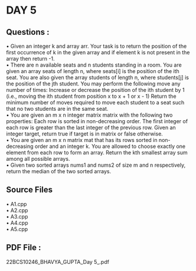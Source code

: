 # DAY 5  

## Questions :  
• Given an integer k and array arr. Your task is to return the position of the first occurrence of k in the given array and if element k is not present in the array then return -1.  
• There are n available seats and n students standing in a room. You are given an array seats of length n, where seats[i] is the position of the ith seat. You are also given the array students of length n, where students[j] is the position of the jth student. You may perform the following move any number of times: Increase or decrease the position of the ith student by 1 (i.e., moving the ith student from position x to x + 1 or x - 1) Return the minimum number of moves required to move each student to a seat such that no two students are in the same seat.  
• You are given an m x n integer matrix matrix with the following two properties: Each row is sorted in non-decreasing order. The first integer of each row is greater than the last integer of the previous row. Given an integer target, return true if target is in matrix or false otherwise.  
• You are given an m x n matrix mat that has its rows sorted in non-decreasing order and an integer k. You are allowed to choose exactly one element from each row to form an array. Return the kth smallest array sum among all possible arrays.  
• Given two sorted arrays nums1 and nums2 of size m and n respectively, return the median of the two sorted arrays.  
  
## Source Files  
• A1.cpp  
• A2.cpp  
• A3.cpp  
• A4.cpp  
• A5.cpp  

## PDF File : 
22BCS10246_BHAVYA_GUPTA_Day 5_.pdf
